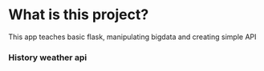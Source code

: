 # What is this project?
This app teaches basic flask, manipulating bigdata and creating simple API
### History weather api
